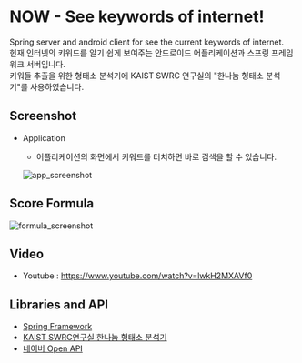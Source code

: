 # NOW - See keywords of internet!
Spring server and android client for see the current keywords of internet.\
현재 인터넷의 키워드를 알기 쉽게 보여주는 안드로이드 어플리케이션과 스프링 프레임워크 서버입니다.\
키워들 추출을 위한 형태소 분석기에 KAIST SWRC 연구실의 "한나눔 형태소 분석기"를 사용하였습니다.

## Screenshot
* Application
  * 어플리케이션의 화면에서 키워드를 터치하면 바로 검색을 할 수 있습니다.
  
  ![app_screenshot](https://github.com/Tamuel/NOW_See-the-keywords-of-internet/blob/master/Now_app_screenshot.png)
  
## Score Formula
![formula_screenshot](https://github.com/Tamuel/NOW_See-the-keywords-of-internet/blob/master/Now_formula.png)

## Video
* Youtube : https://www.youtube.com/watch?v=lwkH2MXAVf0

## Libraries and API
* [Spring Framework](https://spring.io/)
* [KAIST SWRC연구실 한나눔 형태소 분석기](http://semanticweb.kaist.ac.kr/home/index.php/HanNanum)
* [네이버 Open API](https://developers.naver.com/products/search/)
